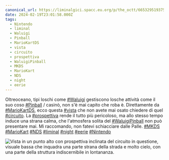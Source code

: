 ```yaml
---
canonical_url: https://liminalgici.spacc.eu.org/p/the_octt/665329519375079352
date: 2024-02-19T23:01:58.000Z
tags: 
  - Nintendo
  - liminal
  - Waluigi
  - Pinball
  - MarioKartDS
  - vista
  - circuito
  - prospettiva
  - WaluigiPinball
  - MKDS
  - MarioKart
  - NDS
  - night
  - eerie
---
```


Oltreoceano, tipi loschi come <a href="https://liminalgici.spacc.eu.org/discover/tags/Waluigi?src=hash" title="#Waluigi" class="u-url hashtag" rel="external nofollow noopener">#Waluigi</a> gestiscono losche attività come il suo coso <a href="https://liminalgici.spacc.eu.org/discover/tags/Pinball?src=hash" title="#Pinball" class="u-url hashtag" rel="external nofollow noopener">#Pinball</a> / casinò, non s'è mai capito che roba è. Direttamente da <a href="https://liminalgici.spacc.eu.org/discover/tags/MarioKartDS?src=hash" title="#MarioKartDS" class="u-url hashtag" rel="external nofollow noopener">#MarioKartDS</a>, ecco questa <a href="https://liminalgici.spacc.eu.org/discover/tags/vista?src=hash" title="#vista" class="u-url hashtag" rel="external nofollow noopener">#vista</a> che non avete mai osato chiedere di quel <a href="https://liminalgici.spacc.eu.org/discover/tags/circuito?src=hash" title="#circuito" class="u-url hashtag" rel="external nofollow noopener">#circuito</a>. La <a href="https://liminalgici.spacc.eu.org/discover/tags/prospettiva?src=hash" title="#prospettiva" class="u-url hashtag" rel="external nofollow noopener">#prospettiva</a> rende il tutto più pericoloso, ma allo stesso tempo induce una strana calma, che l'atmosfera solita del <a href="https://liminalgici.spacc.eu.org/discover/tags/WaluigiPinball?src=hash" title="#WaluigiPinball" class="u-url hashtag" rel="external nofollow noopener">#WaluigiPinball</a> non può presentare mai. Mi raccomando, non fatevi schiacciare dalle Palle.
<a href="https://liminalgici.spacc.eu.org/discover/tags/MKDS?src=hash" title="#MKDS" class="u-url hashtag" rel="external nofollow noopener">#MKDS</a> <a href="https://liminalgici.spacc.eu.org/discover/tags/MarioKart?src=hash" title="#MarioKart" class="u-url hashtag" rel="external nofollow noopener">#MarioKart</a> <a href="https://liminalgici.spacc.eu.org/discover/tags/NDS?src=hash" title="#NDS" class="u-url hashtag" rel="external nofollow noopener">#NDS</a> <a href="https://liminalgici.spacc.eu.org/discover/tags/liminal?src=hash" title="#liminal" class="u-url hashtag" rel="external nofollow noopener">#liminal</a> <a href="https://liminalgici.spacc.eu.org/discover/tags/night?src=hash" title="#night" class="u-url hashtag" rel="external nofollow noopener">#night</a> <a href="https://liminalgici.spacc.eu.org/discover/tags/eerie?src=hash" title="#eerie" class="u-url hashtag" rel="external nofollow noopener">#eerie</a> <a href="https://liminalgici.spacc.eu.org/discover/tags/Nintendo?src=hash" title="#Nintendo" class="u-url hashtag" rel="external nofollow noopener">#Nintendo</a>

![Vista in un punto alto con prospettiva inclinata del circuito in questione, visuale bassa che inquadra una parte strana della strada e molto cielo, con una parte della struttura indiscernibile in lontananza.](https://liminalgici.spacc.eu.org/storage/m/_v2/664033260845064193/7c649620b-69b6c5/Wc2NdSKelw8P/KMJj0WQ5O48rNhVXIAEqNIp0XK05wFpMalDed8JX.jpg)